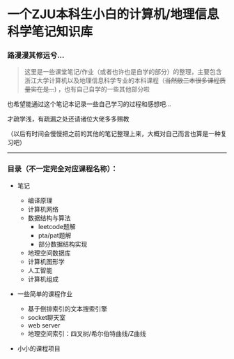 # 一个ZJU本科生小白的计算机/地理信息科学笔记知识库

### 路漫漫其修远兮...

> 这里是一些课堂笔记/作业（或者也许也是自学的部分）的整理，主要包含浙江大学计算机以及地理信息科学专业的本科课程（<del>当然敝三本很多课程质量实在是...</del>) ，也有自己自学的一些其他部分啦

也希望能通过这个笔记本记录一些自己学习的过程和感想吧...

才疏学浅，有疏漏之处还请诸位大佬多多赐教

（以后有时间会慢慢把之前的其他的笔记整理上来，大概对自己而言也算是一种复习吧）

-----------------------

### 目录（不一定完全对应课程名称）：

- 笔记
    - 编译原理
    - 计算机网络
    - 数据结构与算法
        - leetcode题解
        - pta/pat题解
        - 部分数据结构实现
    - 地理空间数据库
    - 计算机图形学
    - 人工智能
    -  计算机组成
    

- 一些简单的课程作业
    - 基于倒排索引的文本搜索引擎
    - socket聊天室
    - web server
    - 地理空间索引：四叉树/希尔伯特曲线/Z曲线

- 小小的课程项目
